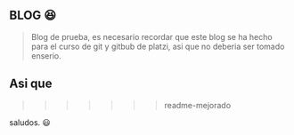 ## BLOG  :laughing:

> Blog de prueba, es necesario recordar que este blog se ha hecho para el curso de git y gitbub de platzi, asi que no deberia ser tomado enserio.

## Asi que

>>>>>>> readme-mejorado

saludos. :smiley:
